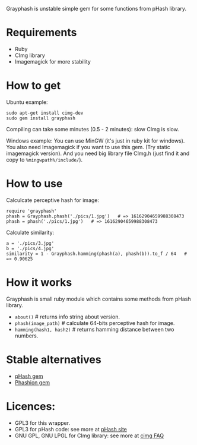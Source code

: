 Grayphash is unstable simple gem for some functions from pHash library.

# Requirements

* Ruby
* CImg library
* Imagemagick for more stability

# How to get

Ubuntu example:
```
sudo apt-get install cimg-dev
sudo gem install grayphash
```
Compiling can take some minutes (0.5 - 2 minutes): slow CImg is slow.


Windows example:
You can use MinGW (it's just in ruby kit for windows). You also need Imagemagick if you want to use this gem. (Try static imagemagick version).
And you need big library file CImg.h (just find it and copy to `%mingwpath%/include/`).

# How to use

Calculcate perceptive hash for image: 
```
require 'grayphash'
phash = Grayphash.phash('./pics/1.jpg')   # => 16162904659988308473
phash = phash('./pics/1.jpg')   # => 16162904659988308473

```

Calculate similarity:
```
a = './pics/3.jpg'
b = './pics/4.jpg'
similarity = 1 - Grayphash.hamming(phash(a), phash(b)).to_f / 64   # => 0.90625
```

# How it works
Grayphash is small ruby module which contains some methods from pHash library.
* `about()`               # returns info string about version.
* `phash(image_path)`     # calculate 64-bits perceptive hash for image. 
* `hamming(hash1, hash2)` # returns hamming distance between two numbers.

# Stable alternatives

* [pHash gem](https://github.com/toy/pHash/)
* [Phashion gem](https://github.com/mperham/phashion/)

# Licences:

* GPL3 for this wrapper.
* GPL3 for pHash code: see more at [pHash site](http://phash.org/licensing/)
* GNU GPL, GNU LPGL for CImg library: see more  at [cimg FAQ](http://cimg.sourceforge.net/reference/group__cimg__faq.html#ssf15)
